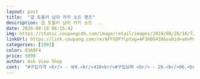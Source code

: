 ```yaml
---
layout: post 
title:  "갭 토들러 남아 카키 쇼트 팬츠" 
description: 갭 토들러 남아 카키 쇼트  ..
date: 2020-08-18 06:15:42 
img: https://static.coupangcdn.com/image/retail/images/2019/06/26/16/7/0665a3e5-95d4-4dee-afd3-5063429142a1.jpg 
linkUrl: https://link.coupang.com/re/AFFSDP?lptag=AF3600438&subid=ahnPublicAsk&pageKey=1343348692&itemId=2370747158&vendorItemId=4981576009&traceid=V0-113-108010b3cfc251ce 
categories: [1003] 
color: 03A9F4 
price: 5090 
author: Ask View Shop 
cont:  "#구입가격 <br/> - ￦6.<br/>410<br/>#구입날짜 <br/> - 20.<br/>06.<br/>30<br/>#구입이유<br/>#배송날짜 <br/> - 20.<br/>07.<br/>01<br/>#후기<br/>28개월 키 95 몸무게 13.<br/>5 남아인데 워낙 마른 체형이라<br/>2번 입혀보았어요.<br/><br/>갭 바지 2Y도 클 때가 많아서 18<br/> -24m으로 샀는데 헐 이것도 허리가 남아요<br/>갭 바지가 저렴하게 판매되어 구매하게 되었어요.<br/><br/>그나마 입어져서 감동쓰<br/>길이줄이기도 있어서 좋아요.<br/><br/>다만 조절끈이 있어서 팍팍 조여 입으면 입어져요 ;ㅅ;<br/>단점은 지금 3세 아이에 살짝 커서 바지부분이 흘러내려 접어 올려입히고 있는데 그래도 불편해하지 않네요 고무줄 바지가 아니라 버클 잠김이 있어 이게 좀 불편한점이 될수도 있을것 같아요.<br/><br/>불평한 점은 이게 고무줄 바지가 아니라 지퍼랑 후크바지라 기저귀 갈때 고무줄 바지는 훌러덩인데 이건 다 벗기고 입히고 해야해요.<br/><br/>상의는 110 입지만 하의는 100이 맞아요<br/>색깔이나 고무줄 있어서 사이즈 줄였다 크게했다가 좋은 점이요.<br/><br/>쉬하는 아이들은 엄마가 있어야 바지내리고 올릴수 있을듯 해요<br/>아울렛이나 백화점 매장에서 하는 세일보다 더 저렴하게 잘 산듯 해요.<br/>  베이지색이라 어떠한 색이라도 잘 맞아 떨어지고, 격식있는 자리나 캐쥬얼 하게 입히기에 무난하게 이쁩니다.<br/><br/>우리애야 살좀 쪄라... <br/><br/>저희는 행사때 입었어요^^<br/>좋은점은 가격이 말도 안되게 착한것이고.<br/><br/>" 
---
```


